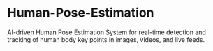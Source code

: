 # Human-Pose-Estimation
AI-driven Human Pose Estimation System for real-time detection and tracking of human body key points in images, videos, and live feeds.

 
